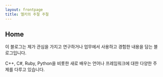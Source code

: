 ```yaml
---
layout: frontpage
title: 엘키의 주절 주절
---
```


## Home

이 블로그는 제가 관심을 가지고 연구하거나 업무에서 사용하고 경험한 내용을 담는 블로그입니다.

C++, C#, Ruby, Python을 비롯한 새로 배우는 언어나 프레임워크에 대한 다양한 주제를 다루고 있습니다.
